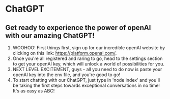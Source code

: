 # ChatGPT


## Get ready to experience the power of openAI with our amazing ChatGPT!
1. WOOHOO! First things first, sign up for our incredible openAI website by clicking on this link: https://platform.openai.com/.
2. Once you're all registered and raring to go, head to the settings section to get your openAI key, which will unlock a world of possibilities for you.
3. NEXT LEVEL EXCITEMENT, guys - all you need to do now is paste your openAI key into the env file, and you're good to go!
4. To start chatting with our ChatGPT, just type in 'node index' and you'll be taking the first steps towards exceptional conversations in no time! It's as easy as ABC!
